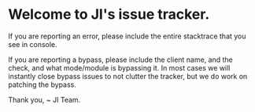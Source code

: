 # Welcome to JI's issue tracker.
If you are reporting an error, please include the entire stacktrace that you see in console.

If you are reporting a bypass, please include the client name, and the check, and what mode/module is bypassing it. In most cases we will instantly close bypass issues to not clutter the tracker, but we do work on patching the bypass.

Thank you,
~ JI Team.
